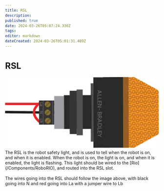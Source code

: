 ```yaml
---
title: RSL
description: 
published: true
date: 2024-03-26T05:07:24.336Z
tags: 
editor: markdown
dateCreated: 2024-03-26T05:01:31.489Z
---
```


# RSL
<img src="/rsl.png" width="600">
<br>
The RSL is the robot safety light, and is used to tell when the robot is on, and when it is enabled. When the robot is on, the light is on, and when it is enabled, the light is flashing. This light should be wired to the [Rio](/Components/RoboRIO), and routed into the RSL slot.

<br>
<br>
The wires going into the RSL should follow the image above, with black going into N and red going into La with a jumper wire to Lb